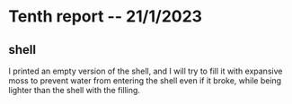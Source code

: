 # Tenth report -- 21/1/2023


## shell

I printed an empty version of the shell, and I will try to fill it with expansive moss to prevent water from entering the shell even if it broke, while being lighter than the shell with the filling.

